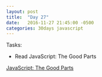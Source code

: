 ```yaml
---
layout: post
title:  "Day 27"
date:   2016-11-27 21:45:00 -0500
categories: 30days javascript
---
```

Tasks:

* Read JavaScript: The Good Parts

[JavaScript: The Good Parts](http://shop.oreilly.com/product/9780596517748.do)
